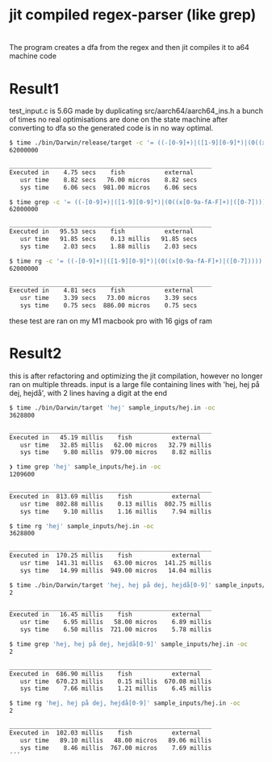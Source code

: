 # jit compiled regex-parser (like grep)
#
The program creates a dfa from the regex and then jit compiles it to a64 machine code


# Result1
test_input.c is 5.6G made by duplicating src/aarch64/aarch64_ins.h a bunch of times
no real optimisations are done on the state machine after converting to dfa so the generated code is in no way optimal.
```bash
$ time ./bin/Darwin/release/target -c '= ((-[0-9]+)|([1-9][0-9]*)|(0((x[0-9a-fA-F]+)|([0-7]))))' test_input.c
62000000

________________________________________________________
Executed in    4.75 secs    fish           external
   usr time    8.82 secs   76.00 micros    8.82 secs
   sys time    6.06 secs  981.00 micros    6.06 secs

$ time grep -c '= ((-[0-9]+)|([1-9][0-9]*)|(0((x[0-9a-fA-F]+)|([0-7]))))' test_input.c -E
62000000

________________________________________________________
Executed in   95.53 secs    fish           external
   usr time   91.85 secs    0.13 millis   91.85 secs
   sys time    2.03 secs    1.88 millis    2.03 secs

$ time rg -c '= ((-[0-9]+)|([1-9][0-9]*)|(0((x[0-9a-fA-F]+)|([0-7]))))' test_input.c
62000000

________________________________________________________
Executed in    4.81 secs    fish           external
   usr time    3.39 secs   73.00 micros    3.39 secs
   sys time    0.75 secs  886.00 micros    0.75 secs
```
these test are ran on my M1 macbook pro with 16 gigs of ram

# Result2
this is after refactoring and optimizing the jit compilation, however no longer ran on multiple threads.
input is a large file containing lines with 'hej, hej på dej, hejdå', with 2 lines having a digit at the end
```bash
$ time ./bin/Darwin/target 'hej' sample_inputs/hej.in -oc
3628800

________________________________________________________
Executed in   45.19 millis    fish           external
   usr time   32.85 millis   62.00 micros   32.79 millis
   sys time    9.80 millis  979.00 micros    8.82 millis

❯ time grep 'hej' sample_inputs/hej.in -oc
1209600

________________________________________________________
Executed in  813.69 millis    fish           external
   usr time  802.88 millis    0.13 millis  802.75 millis
   sys time    9.10 millis    1.16 millis    7.94 millis

$ time rg 'hej' sample_inputs/hej.in -oc
3628800

________________________________________________________
Executed in  170.25 millis    fish           external
   usr time  141.31 millis   63.00 micros  141.25 millis
   sys time   14.99 millis  949.00 micros   14.04 millis

$ time ./bin/Darwin/target 'hej, hej på dej, hejdå[0-9]' sample_inputs/hej.in -oc
2

________________________________________________________
Executed in   16.45 millis    fish           external
   usr time    6.95 millis   58.00 micros    6.89 millis
   sys time    6.50 millis  721.00 micros    5.78 millis

$ time grep 'hej, hej på dej, hejdå[0-9]' sample_inputs/hej.in -oc
2

________________________________________________________
Executed in  686.90 millis    fish           external
   usr time  670.23 millis    0.15 millis  670.08 millis
   sys time    7.66 millis    1.21 millis    6.45 millis

$ time rg 'hej, hej på dej, hejdå[0-9]' sample_inputs/hej.in -oc
2

________________________________________________________
Executed in  102.03 millis    fish           external
   usr time   89.10 millis   48.00 micros   89.06 millis
   sys time    8.46 millis  767.00 micros    7.69 millis
´´´



